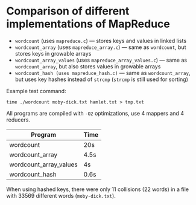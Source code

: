 # Comparison of different implementations of MapReduce

* `wordcount` (uses `mapreduce.c`) — stores keys and values in linked lists
* `wordcount_array` (uses `mapreduce_array.c`) — same as `wordcount`, but stores keys in growable arrays
* `wordcount_array_values` (uses `mapreduce_array_values.c`) — same as `wordcount_array`, but also stores values in growable arrays
* `wordcount_hash (uses mapreduce_hash.c)` — same as `wordcount_array`, but uses key hashes instead of `strcmp` (`strcmp` is still used for sorting)

Example test command:
```
time ./wordcount moby-dick.txt hamlet.txt > tmp.txt
```

All programs are compiled with `-O2` optimizations, use 4 mappers and 4 reducers.

| Program                | Time |
|------------------------|------|
| wordcount              | 20s  |
| wordcount_array        | 4.5s |
| wordcount_array_values | 4s   |
| wordcount_hash         | 0.6s |

When using hashed keys, there were only 11 collisions (22 words) in a file with 33569 different words (`moby-dick.txt`).
